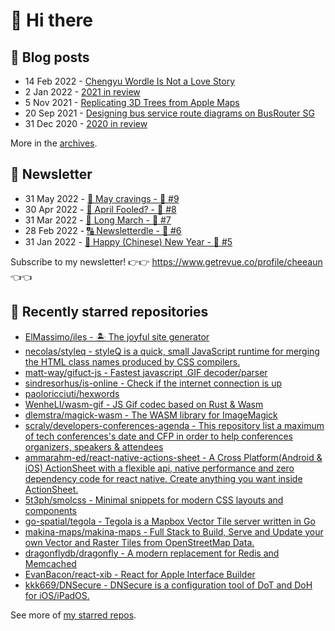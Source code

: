# 👋 Hi there

## 📝 Blog posts

<!-- feed start -->
- 14 Feb 2022 - [Chengyu Wordle Is Not a Love Story](https://cheeaun.com/blog/2022/02/chengyu-wordle-is-not-a-love-story/)
- 2 Jan 2022 - [2021 in review](https://cheeaun.com/blog/2022/01/2021-in-review/)
- 5 Nov 2021 - [Replicating 3D Trees from Apple Maps](https://cheeaun.com/blog/2021/11/replicating-3d-trees-apple-maps/)
- 20 Sep 2021 - [Designing bus service route diagrams on BusRouter SG](https://cheeaun.com/blog/2021/09/bus-service-route-diagrams-busrouter-sg/)
- 31 Dec 2020 - [2020 in review](https://cheeaun.com/blog/2020/12/2020-in-review/)
<!-- feed end -->

More in the [archives](https://cheeaun.com/blog/archives/).

## 📰 Newsletter

<!-- newsletter start -->
- 31 May 2022 - [🍜 May cravings - 🥫 #9](https://www.getrevue.co/profile/cheeaun/issues/may-cravings-9-1158473)
- 30 Apr 2022 - [🤔 April Fooled? - 🥫 #8](https://www.getrevue.co/profile/cheeaun/issues/april-fooled-8-1112032)
- 31 Mar 2022 - [🚶 Long March - 🥫 #7](https://www.getrevue.co/profile/cheeaun/issues/long-march-7-1061697)
- 28 Feb 2022 - [🔠 Newsletterdle - 🥫 #6](https://www.getrevue.co/profile/cheeaun/issues/newsletterdle-6-1014288)
- 31 Jan 2022 - [🧧 Happy (Chinese) New Year - 🥫 #5](https://www.getrevue.co/profile/cheeaun/issues/happy-chinese-new-year-5-963222)
<!-- newsletter end -->

Subscribe to my newsletter! 👉👉 https://www.getrevue.co/profile/cheeaun 👈👈

## 🌟 Recently starred repositories

<!-- starred repos start -->
- [ElMassimo/iles - 🏝 The joyful site generator](https://github.com/ElMassimo/iles)
- [necolas/styleq - styleQ is a quick, small JavaScript runtime for merging the HTML class names produced by CSS compilers.](https://github.com/necolas/styleq)
- [matt-way/gifuct-js - Fastest javascript .GIF decoder/parser](https://github.com/matt-way/gifuct-js)
- [sindresorhus/is-online - Check if the internet connection is up](https://github.com/sindresorhus/is-online)
- [paoloricciuti/hexwords](https://github.com/paoloricciuti/hexwords)
- [WenheLI/wasm-gif - JS Gif codec based on Rust & Wasm](https://github.com/WenheLI/wasm-gif)
- [dlemstra/magick-wasm - The WASM library for ImageMagick](https://github.com/dlemstra/magick-wasm)
- [scraly/developers-conferences-agenda - This repository list a maximum of tech conferences's date and CFP in order to help conferences organizers, speakers & attendees](https://github.com/scraly/developers-conferences-agenda)
- [ammarahm-ed/react-native-actions-sheet - A Cross Platform(Android & iOS) ActionSheet with a flexible api, native performance and zero dependency code for react native. Create anything you want inside ActionSheet.](https://github.com/ammarahm-ed/react-native-actions-sheet)
- [5t3ph/smolcss - Minimal snippets for modern CSS layouts and components](https://github.com/5t3ph/smolcss)
- [go-spatial/tegola - Tegola is a Mapbox Vector Tile server written in Go](https://github.com/go-spatial/tegola)
- [makina-maps/makina-maps - Full Stack to Build, Serve and Update your own Vector and Raster Tiles from OpenStreetMap Data.](https://github.com/makina-maps/makina-maps)
- [dragonflydb/dragonfly - A modern replacement for Redis and Memcached](https://github.com/dragonflydb/dragonfly)
- [EvanBacon/react-xib - React for Apple Interface Builder](https://github.com/EvanBacon/react-xib)
- [kkk669/DNSecure - DNSecure is a configuration tool of DoT and DoH for iOS/iPadOS.](https://github.com/kkk669/DNSecure)
<!-- starred repos end -->

See more of [my starred repos](https://github.com/stars/cheeaun/).